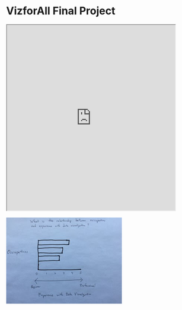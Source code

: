 # VizforAll Final Project

<iframe src="https://public.tableau.com/views/OccupExpDataViz2PresentationMode/Dashboard1? :showVizHome=no&:embed=true" width="90%" height="500"></iframe>

![Image](https://github.com/kennycheung1/VizforAll/blob/master/Vizforall.jpg)
